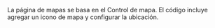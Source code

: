 ﻿La página de mapas se basa en el Control de mapa.  El código incluye agregar un icono de mapa y configurar la ubicación.
